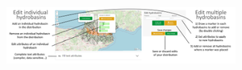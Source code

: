 <div style="text-align: center;"><img src="sRedList_cheatsheet_EditHydrobasins.png" alt="Cheatsheet_polygons" style="width:90%;height:auto;"></div>
<br>